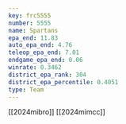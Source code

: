 ```yaml
---
key: frc5555
number: 5555
name: Spartans
epa_end: 11.83
auto_epa_end: 4.76
teleop_epa_end: 7.01
endgame_epa_end: 0.06
winrate: 0.3462
district_epa_rank: 304
district_epa_percentile: 0.4051
type: Team
---
```

[[2024mibro]]
[[2024mimcc]]
